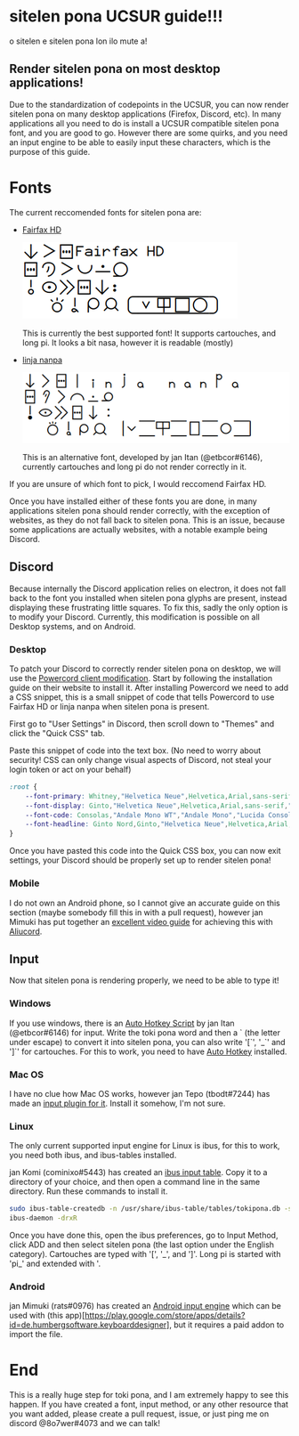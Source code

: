 # sitelen pona UCSUR guide!!!
o sitelen e sitelen pona lon ilo mute a!

## Render sitelen pona on most desktop applications!
Due to the standardization of codepoints in the UCSUR, you can now render sitelen pona on many desktop applications (Firefox, Discord, etc). In many applications all you need to do is install a UCSUR compatible sitelen pona font, and you are good to go. However there are some quirks, and you need an input engine to be able to easily input these characters, which is the purpose of this guide.

# Fonts

The current reccomended fonts for sitelen pona are:

  - [Fairfax HD](https://www.kreativekorp.com/software/fonts/fairfaxhd.shtml)
  
      ![an image preview of fairfax hd](fairfaxhd.png)
      
      This is currently the best supported font! It supports cartouches, and long pi. It looks a bit nasa, however it is readable (mostly)
  - [linja nanpa](https://cdn.discordapp.com/attachments/942836056166924348/943379546764378112/linja-nanpa-1.01.otf)
  
      ![an image preview of linja nanpa](linjananpa.png)
      
      This is an alternative font, developed by jan Itan (@etbcor#6146), currently cartouches and long pi do not render correctly in it.

If you are unsure of which font to pick, I would reccomend Fairfax HD.

Once you have installed either of these fonts you are done, in many applications sitelen pona should render correctly, with the exception of websites, as they do not fall back to sitelen pona. This is an issue, because some applications are actually websites, with a notable example being Discord. 

## Discord

Because internally the Discord application relies on electron, it does not fall back to the font you installed when sitelen pona glyphs are present, instead displaying these frustrating little squares. To fix this, sadly the only option is to modify your Discord. Currently, this modification is possible on all Desktop systems, and on Android.

### Desktop

To patch your Discord to correctly render sitelen pona on desktop, we will use the [Powercord client modification](https://powercord.dev/). Start by following the installation guide on their website to install it. After installing Powercord we need to add a CSS snippet, this is a small snippet of code that tells Powercord to use Fairfax HD or linja nanpa when sitelen pona is present.

First go to "User Settings" in Discord, then scroll down to "Themes" and click the "Quick CSS" tab.

Paste this snippet of code into the text box. (No need to worry about security! CSS can only change visual aspects of Discord, not steal your login token or act on your behalf)
```CSS
:root {
    --font-primary: Whitney,"Helvetica Neue",Helvetica,Arial,sans-serif,"linja-nanpa","Fairfax HD";
    --font-display: Ginto,"Helvetica Neue",Helvetica,Arial,sans-serif,"linja-nanpa","Fairfax HD";
    --font-code: Consolas,"Andale Mono WT","Andale Mono","Lucida Console","Lucida Sans Typewriter","DejaVu Sans Mono","Bitstream Vera Sans Mono","Liberation Mono","Nimbus Mono L",Monaco,"Courier New",Courier,monospace,"linja-nanpa","Fairfax HD";
    --font-headline: Ginto Nord,Ginto,"Helvetica Neue",Helvetica,Arial,sans-serif,"linja-nanpa","Fairfax HD";
}
```

Once you have pasted this code into the Quick CSS box, you can now exit settings, your Discord should be properly set up to render sitelen pona!

### Mobile

I do not own an Android phone, so I cannot give an accurate guide on this section (maybe somebody fill this in with a pull request), however jan Mimuki has put together an [excellent video guide](https://cdn.discordapp.com/attachments/882652782509846548/943688987070062612/YouCut_20220217_121644150.mp4) for achieving this with [Aliucord](https://github.com/Aliucord/Aliucord).

## Input

Now that sitelen pona is rendering properly, we need to be able to type it!

### Windows
If you use windows, there is an [Auto Hotkey Script](https://cdn.discordapp.com/attachments/942836056166924348/943319043706880030/sitelen-pona-input.ahk) by jan Itan (@etbcor#6146) for input. Write the toki pona word and then a \` (the letter under escape) to convert it into sitelen pona, you can also write '\[\`', '\_\`' and '\]\`' for cartouches. For this to work, you need to have [Auto Hotkey](https://www.autohotkey.com/) installed.

### Mac OS

I have no clue how Mac OS works, however jan Tepo (tbodt#7244) has made an [input plugin for it](https://cdn.discordapp.com/attachments/882652782509846548/943356818132959262/sitelen-juniko.inputplugin). Install it somehow, I'm not sure.

### Linux

The only current supported input engine for Linux is ibus, for this to work, you need both ibus, and ibus-tables installed.

jan Komi (cominixo#5443) has created an [ibus input table](https://cdn.discordapp.com/attachments/301380012156911616/943338351635865640/SPOILER_tokipona.txt). Copy it to a directory of your choice, and then open a command line in the same directory. Run these commands to install it.

```bash
sudo ibus-table-createdb -n /usr/share/ibus-table/tables/tokipona.db -s SPOILER_tokipona.txt
ibus-daemon -drxR
```

Once you have done this, open the ibus preferences, go to Input Method, click ADD and then select sitelen pona (the last option under the English category). Cartouches are typed with '\[', '\_', and '\]'. Long pi is started with 'pi_' and extended with '.

### Android

jan Mimuki (rats#0976) has created an [Android input engine](https://cdn.discordapp.com/attachments/301380012156911616/943740582709301248/220217_keyboard-1.zip) which can be used with (this app)[https://play.google.com/store/apps/details?id=de.humbergsoftware.keyboarddesigner], but it requires a paid addon to import the file.

# End

This is a really huge step for toki pona, and I am extremely happy to see this happen. If you have created a font, input method, or any other resource that you want added, please create a pull request, issue, or just ping me on discord @8o7wer#4073 and we can talk!
